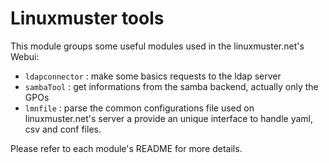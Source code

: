 # Linuxmuster tools  

This module groups some useful modules used in the linuxmuster.net's Webui:

  * `ldapconnector` : make some basics requests to the ldap server
  * `sambaTool` : get informations from the samba backend, actually only the GPOs
  * `lmnfile` : parse the common configurations file used on linuxmuster.net's server a provide an unique interface to handle yaml, csv and conf files.

Please refer to each module's README for more details.

